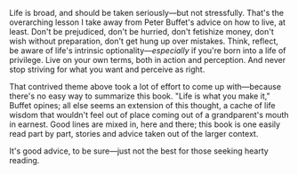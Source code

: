 Life is broad, and should be taken seriously—but not stressfully. That's the overarching lesson I take away from Peter Buffet's advice on how to live, at least. Don't be prejudiced, don't be hurried, don't fetishize money, don't wish without preparation, don't get hung up over mistakes. Think, reflect, be aware of life's intrinsic optionality—_especially_ if you're born into a life of privilege. Live on your own terms, both in action and perception. And never stop striving for what you want and perceive as right.

That contrived theme above took a lot of effort to come up with—because there's no easy way to summarize this book. "Life is what you make it," Buffet opines; all else seems an extension of this thought, a cache of life wisdom that wouldn't feel out of place coming out of a grandparent's mouth in earnest. Good lines are mixed in, here and there; this book is one easily read part by part, stories and advice taken out of the larger context.

It's good advice, to be sure—just not the best for those seeking hearty reading.
